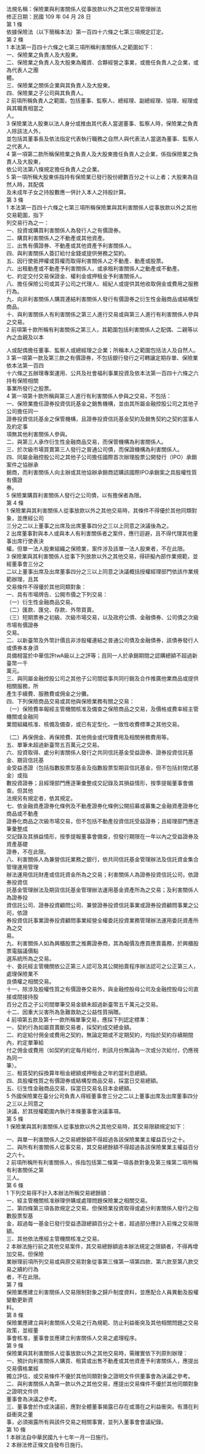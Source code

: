 法規名稱：保險業與利害關係人從事放款以外之其他交易管理辦法  
修正日期：民國 109 年 04 月 28 日  
第 1 條  
依據保險法（以下簡稱本法）第一百四十六條之七第三項規定訂定。  
第 2 條  
1 本法第一百四十六條之七第三項所稱利害關係人之範圍如下：  
一、保險業之負責人及大股東。  
二、保險業之負責人及大股東為獨資、合夥經營之事業，或擔任負責人之企業，或為代表人之團  
體。  
三、保險業之關係企業與其負責人及大股東。  
四、保險業之子公司與其負責人。  
2 前項所稱負責人之範圍，包括董事、監察人、總經理、副總經理、協理、經理或與其職責相當之  
人。  
3 保險業法人股東以法人身分或推由其代表人當選董事、監察人時，保險業之負責人除該法人外，  
並包括其董事長及依法指定代表執行職務之自然人與代表法人當選為董事、監察人之代表人。  
4 第一項第二款所稱保險業之負責人及大股東擔任負責人之企業，係指保險業之負責人及大股東，  
依公司法第八條規定擔任負責人之企業。  
5 第一項所稱大股東係指持有保險業已發行股份總數百分之十以上者；大股東為自然人時，其配偶  
及未成年子女之持股數應一併計入本人之持股計算。  
第 3 條  
1 本法第一百四十六條之七第三項所稱保險業與其利害關係人從事放款以外之其他交易範圍，指下  
列交易行為之一：  
一、投資或購買利害關係人為發行人之有價證券。  
二、購買利害關係人之不動產或其他資產。  
三、出售有價證券、不動產或其他資產予利害關係人。  
四、與利害關係人簽訂給付金錢或提供勞務之契約。  
五、因行使抵押權或質權而取得利害關係人之不動產、動產或股票。  
六、出租動產或不動產予利害關係人，或承租利害關係人之動產或不動產。  
七、約定交付交易保證金、權利金或押租金予利害關係人。  
八、擔任保險公司或其子公司之代理人、經紀人或提供其他收取佣金或費用之服務行為。  
九、向非利害關係人購買連結利害關係人發行有價證券之衍生性金融商品或結構型商品。  
十、與利害關係人有利害關係之第三人進行交易或與第三人進行有利害關係人參與之交易。  
2 前項第十款所稱有利害關係之第三人，其範圍包括利害關係人之配偶、二親等以內之血親及以本  


人或配偶擔任董事、監察人或總經理之企業；所稱本人之範圍包括法人及自然人。  
3 第一項第一款及第三款之有價證券，不包括銀行發行之可轉讓定期存單、保險業依本法第一百四  
十六條之五辦理專案運用、公共及社會福利事業投資及依本法第一百四十六條之六持有保險相關  
事業所發行之股票。  
4 第一項第十款所稱與第三人進行有利害關係人參與之交易，不包括：  
一、保險業擔任證券投資信託基金之銷售機構，並由其所屬金融控股公司之其他子公司擔任同一  
證券投資信託基金之保管機構，且證券投資信託基金契約及銷售契約之契約當事人及約定事  
項無其他利害關係人參與。  
二、與第三人承作衍生性金融商品交易，而保管機構為利害關係人。  
三、於次級市場買賣第三人發行之普通公司債，而保證機構為利害關係人。  
四、同屬金融控股公司之其他子公司擔任國際首次辦理股票公開發行（IPO）承銷案件之協辦承  
銷商，而利害關係人向主辦或其他協辦承銷商認購該國際IPO承銷案之具股權性質有價證  
券。  
5 保險業購買利害關係人發行之公司債，以有擔保者為限。  
第 4 條  
1 保險業與其利害關係人從事放款以外之其他交易時，其條件不得優於其他同類對象，並應經公司  
三分之二以上董事之出席及出席董事四分之三以上同意之決議後為之。  
2 出席董事對與本人或與本人有利害關係者之案件，應行迴避，且不得代理其他董事出席行使表決  
權。但單一法人股東組織之保險業，案件涉及該單一法人股東者，不在此限。  
3 保險業與其利害關係人從事下列放款以外之其他交易，得研擬內部作業規範，並經董事會三分之  
二以上董事出席及出席董事四分之三以上同意之決議概括授權經理部門依該作業規範辦理，且其  
交易條件不得優於其他同類對象：  
一、具有市場牌告、公開市價之下列交易：  
（一）衍生性金融商品交易。  
（二）匯款、匯兌、存款、外幣買賣。  
（三）短期票券之初級、次級市場交易，以及政府公債、金融債券、公司債之次級市場有價證券  
交易。  
二、以新臺幣及外幣計價且非涉股權連結之普通公司債及金融債券，該債券發行人或債券本身須  
具備相當於中華信評twA級以上之評等；且同一人於承銷期間之認購總額不超過新臺幣一千  
萬元。  
三、與同屬金融控股公司之其他子公司間從事共同行銷及合作推廣他業商品或提供相關服務，所  
產生手續費、服務費或佣金之分攤。  
四、下列保險商品交易或其他與保險業務有關之交易：  
（一）保險費率報經主管機關核准及備查之保險商品之交易，及價格或費率經主管機關或金融同  
業間組織核准、核備及備查，或已有定型化、一致性收費標準之其他交易。  


（二）再保佣金、再保險費、其他佣金或代理費用及相關勞務費用等。  
五、單筆未超過新臺幣五百萬元之交易。  
六、投資取得、處分利害關係人發行之共同信託基金受益證券、證券投資信託基金、期貨信託基  
金受益憑證（包括指數股票型基金及指數股票型期貨信託基金，但不包括封閉式基金）或指  
數投資證券；且經理部門應逐筆彙整成交記錄及其損益情形，按季提報董事會備查。但其他  
法規另有規定者，依其規定。  
七、依金融資產證券化條例及不動產證券化條例公開招募或募集之金融資產證券化商品或不動產  
證券化商品之次級市場交易，但不包括不動產投資信託受益證券；且經理部門應逐筆彙整成  
交記錄及其損益情形，按季提報董事會備查，但發行期限在一年以內之受益證券及資產基礎  
證券，不在此限。  
八、利害關係人為兼營信託業務之銀行，依共同信託基金管理辦法及信託資金集合管理運用管理  
辦法運用信託財產或信託資金所為之交易；利害關係人為證券投資信託公司，依證券投資信  
託基金管理辦法及期貨信託基金管理辦法運用基金資產所為之交易；及利害關係人為證券投  
資信託公司、證券投資顧問公司、兼營證券投資信託事業或證券投資顧問事業之公司，依證  
券投資信託事業證券投資顧問事業經營全權委託投資業務管理辦法運用委託資產所為之交  
易。  
九、利害關係人如為興櫃股票之推薦證券商，其為報價及應買應賣義務，於興櫃股票電腦議價點  
選系統所為之交易。  
十、委託經主管機關依公正第三人認可及其公開拍賣程序辦法認可之公正第三人，處理保險業不  
良債權之相關交易。  
十一、除涉及股權性質之有價證券交易外，與金融控股母公司及金融控股母公司直接或間接持股  
百分之百之子公司間單筆交易金額未超過新臺幣五千萬元之交易。  
十二、因重大災害所為急難救助之公益性質捐贈。  
4 前項第五款及第十一款所稱單筆交易，應採下列認定標準：  
一、契約行為如屬買賣斷交易者，採契約成交總金額。  
二、約定給付佣金或費用之契約，無論定期或不定期契約，均指於契約存續期間內，約定單筆給  
付之佣金或費用（如契約約定每月給付，則該月份無論為一次或分次給付，仍應視為同一  
筆）。  
三、租賃契約採換算年租金總額或押租金之年約當利息總額。  
四、具股權性質之有價證券或結構型商品交易，採當日交易總額。  
五、衍生性金融商品交易，採當日交易名目本金總額。  
5 外國保險業在臺分公司負責人得經董事會三分之二以上董事出席及出席董事四分之三以上同意之  
決議，於其授權範圍內執行本條董事會決議事項。  
第 5 條  
1 保險業與其利害關係人從事放款以外之其他交易時，其交易限額規定如下：  


一、與單一利害關係人之交易總餘額不得超過各該保險業業主權益百分之十。  
二、與所有利害關係人從事交易，其交易總餘額不得超過各該保險業業主權益百分之六十。  
2 前項所稱所有利害關係人，係指包括第二條第一項各款對象及第三條第二項所稱有利害關係之第  
三人。  
第 6 條  
1 下列交易得不計入本辦法所稱交易總餘額：  
一、經主管機關核准辦理併購或處理問題保險業之相關交易。  
二、第四條第三項各款規定之交易。但保險業投資取得或處分利害關係人發行之指數股票型基  
金，超過每一基金已發行受益憑證總額百分之十者，超過部分應計入前條之交易限額。  
三、其他依法應經主管機關核准之交易。  
2 本辦法施行前之其他交易案件，其交易總餘額逾本辦法規定之限額者，不得再增加交易。但保險  
業辦理前項所列交易或與原交易對象從事第三條第一項第四款、第六款至第八款交易之續約行為  
者，不在此限。  
第 7 條  
保險業應建立利害關係人交易限制對象之歸戶制度資料，並應配合人員異動及股權變動更新資  
料。  
第 8 條  
保險業應建立與利害關係人交易之行為規範、防止利益衝突及其他相關問題之交易政策，並經董  
事會核准，董事會並應建立利害關係人交易之處理程序。  
第 9 條  
保險業與其利害關係人從事放款以外之其他交易時，需確實依下列原則辦理：  
一、預計向利害關係人購買、租賃或出售不動產或其他資產予利害關係人，應提出交易價格業經  
獨立評估，或交易條件不優於其他同類對象之證明文件供董事會為決議之參考。  
二、與利害關係人為第一款以外之其他交易，應提出交易條件不優於其他同類對象之證明文件供  
董事會為決議之參考。  
三、董事會於作成決議前，應對全體董事揭露已存在或潛在之利益衝突。有潛在利益衝突之董  
事，必須揭露所有與該件交易之相關事實，並列入董事會會議紀錄。  
第 10 條  
1 本辦法自中華民國九十七年一月一日施行。  
2 本辦法修正條文自發布日施行。  


